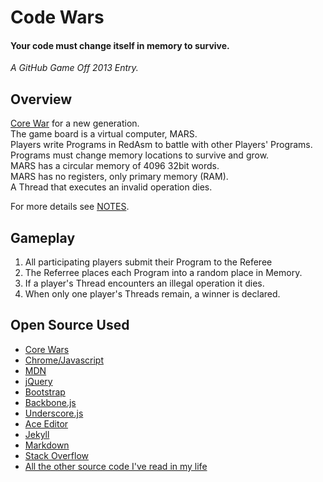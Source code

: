 # Code Wars

#### Your code must change itself in memory to survive.

<em>A GitHub Game Off 2013 Entry.</em>


## Overview

[Core War](http://en.wikipedia.org/wiki/Core_War) for a new generation.  
The game board is a virtual computer, MARS.   
Players write Programs in RedAsm to battle with other Players' Programs.  
Programs must change memory locations to survive and grow.  
MARS has a circular memory of 4096 32bit words.  
MARS has no registers, only primary memory (RAM).  
A Thread that executes an invalid operation dies.


For more details see [NOTES](NOTES.md).

## Gameplay

1. All participating players submit their Program to the Referee
1. The Referree places each Program into a random place in Memory.
1. If a player's Thread encounters an illegal operation it dies.
1. When only one player's Threads remain, a winner is declared.


## Open Source Used

- [Core Wars](http://corewar.co.uk/cwg.txt)
- [Chrome/Javascript](https://code.google.com/p/v8/)
- [MDN](https://developer.mozilla.org/en-US/docs/Web/JavaScript)
- [jQuery](http://jquery.com)
- [Bootstrap](http://getbootstrap.com/)
- [Backbone.js](http://backbonejs.org/)
- [Underscore.js](http://underscorejs.org/)
- [Ace Editor](http://ace.c9.io/)
- [Jekyll](https://github.com/mojombo/jekyll)
- [Markdown](http://daringfireball.net/projects/markdown/)
- [Stack Overflow](http://www.stackoverflow.com)
- [All the other source code I've read in my life](http://github.com/)



